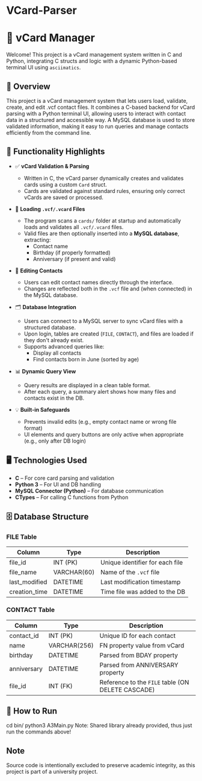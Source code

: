 # VCard-Parser

# 📇 vCard Manager

Welcome! This project is a vCard management system written in C and Python, integrating C structs and logic with a dynamic Python-based terminal UI using `asciimatics`.

## 🚀 Overview

This project is a vCard management system that lets users load, validate, create, and edit .vcf contact files. It combines a C-based backend for vCard parsing with a Python terminal UI, allowing users to interact with contact data in a structured and accessible way. A MySQL database is used to store validated information, making it easy to run queries and manage contacts efficiently from the command line.

## 🧠 Functionality Highlights

- ✅ **vCard Validation & Parsing**
  - Written in C, the vCard parser dynamically creates and validates cards using a custom `Card` struct.
  - Cards are validated against standard rules, ensuring only correct vCards are saved or processed.

- 📁 **Loading `.vcf/.vcard` Files**
  - The program scans a `cards/` folder at startup and automatically loads and validates all `.vcf/.vcard` files.
  - Valid files are then optionally inserted into a **MySQL database**, extracting:
    - Contact name
    - Birthday (if properly formatted)
    - Anniversary (if present and valid)

- 📝 **Editing Contacts**
  - Users can edit contact names directly through the interface.
  - Changes are reflected both in the `.vcf` file and (when connected) in the MySQL database.

- 🗂️ **Database Integration**
  - Users can connect to a MySQL server to sync vCard files with a structured database.
  - Upon login, tables are created (`FILE`, `CONTACT`), and files are loaded if they don't already exist.
  - Supports advanced queries like:
    - Display all contacts
    - Find contacts born in June (sorted by age)

- 📊 **Dynamic Query View**
  - Query results are displayed in a clean table format.
  - After each query, a summary alert shows how many files and contacts exist in the DB.

- 💡 **Built-in Safeguards**
  - Prevents invalid edits (e.g., empty contact name or wrong file format)
  - UI elements and query buttons are only active when appropriate (e.g., only after DB login)

## 🖥️ Technologies Used

- **C** – For core card parsing and validation
- **Python 3** – For UI and DB handling
- **MySQL Connector (Python)** – For database communication
- **CTypes** – For calling C functions from Python


## 🗄️ Database Structure

### FILE Table
| Column         | Type         | Description                        |
|----------------|--------------|------------------------------------|
| file_id        | INT (PK)     | Unique identifier for each file    |
| file_name      | VARCHAR(60)  | Name of the `.vcf` file            |
| last_modified  | DATETIME     | Last modification timestamp        |
| creation_time  | DATETIME     | Time file was added to the DB      |

### CONTACT Table
| Column         | Type         | Description                                 |
|----------------|--------------|---------------------------------------------|
| contact_id     | INT (PK)     | Unique ID for each contact                  |
| name           | VARCHAR(256) | FN property value from vCard                |
| birthday       | DATETIME     | Parsed from BDAY property                   |
| anniversary    | DATETIME     | Parsed from ANNIVERSARY property            |
| file_id        | INT (FK)     | Reference to the `FILE` table (ON DELETE CASCADE) |

## 🚀 How to Run

cd bin/
python3 A3Main.py
Note: Shared library already provided, thus just run the commands above!

## Note

Source code is intentionally excluded to preserve academic integrity, as this project is part of a university project.
